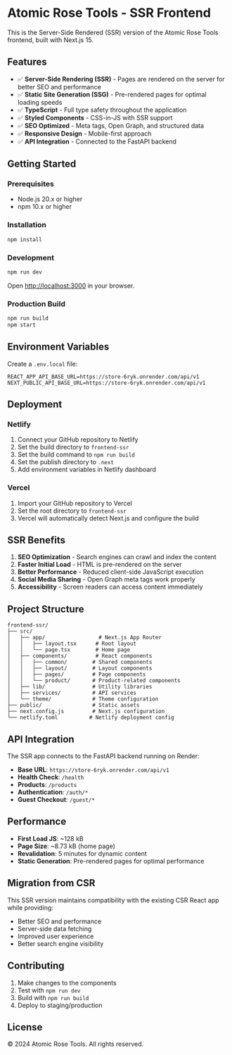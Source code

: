 # Atomic Rose Tools - SSR Frontend

This is the Server-Side Rendered (SSR) version of the Atomic Rose Tools frontend, built with Next.js 15.

## Features

- ✅ **Server-Side Rendering (SSR)** - Pages are rendered on the server for better SEO and performance
- ✅ **Static Site Generation (SSG)** - Pre-rendered pages for optimal loading speeds
- ✅ **TypeScript** - Full type safety throughout the application
- ✅ **Styled Components** - CSS-in-JS with SSR support
- ✅ **SEO Optimized** - Meta tags, Open Graph, and structured data
- ✅ **Responsive Design** - Mobile-first approach
- ✅ **API Integration** - Connected to the FastAPI backend

## Getting Started

### Prerequisites

- Node.js 20.x or higher
- npm 10.x or higher

### Installation

```bash
npm install
```

### Development

```bash
npm run dev
```

Open [http://localhost:3000](http://localhost:3000) in your browser.

### Production Build

```bash
npm run build
npm start
```

## Environment Variables

Create a `.env.local` file:

```env
REACT_APP_API_BASE_URL=https://store-6ryk.onrender.com/api/v1
NEXT_PUBLIC_API_BASE_URL=https://store-6ryk.onrender.com/api/v1
```

## Deployment

### Netlify

1. Connect your GitHub repository to Netlify
2. Set the build directory to `frontend-ssr`
3. Set the build command to `npm run build`
4. Set the publish directory to `.next`
5. Add environment variables in Netlify dashboard

### Vercel

1. Import your GitHub repository to Vercel
2. Set the root directory to `frontend-ssr`
3. Vercel will automatically detect Next.js and configure the build

## SSR Benefits

1. **SEO Optimization** - Search engines can crawl and index the content
2. **Faster Initial Load** - HTML is pre-rendered on the server
3. **Better Performance** - Reduced client-side JavaScript execution
4. **Social Media Sharing** - Open Graph meta tags work properly
5. **Accessibility** - Screen readers can access content immediately

## Project Structure

```
frontend-ssr/
├── src/
│   ├── app/                 # Next.js App Router
│   │   ├── layout.tsx      # Root layout
│   │   └── page.tsx        # Home page
│   ├── components/         # React components
│   │   ├── common/        # Shared components
│   │   ├── layout/        # Layout components
│   │   ├── pages/         # Page components
│   │   └── product/       # Product-related components
│   ├── lib/               # Utility libraries
│   ├── services/          # API services
│   └── theme/             # Theme configuration
├── public/                # Static assets
├── next.config.js         # Next.js configuration
└── netlify.toml          # Netlify deployment config
```

## API Integration

The SSR app connects to the FastAPI backend running on Render:

- **Base URL**: `https://store-6ryk.onrender.com/api/v1`
- **Health Check**: `/health`
- **Products**: `/products`
- **Authentication**: `/auth/*`
- **Guest Checkout**: `/guest/*`

## Performance

- **First Load JS**: ~128 kB
- **Page Size**: ~8.73 kB (home page)
- **Revalidation**: 5 minutes for dynamic content
- **Static Generation**: Pre-rendered pages for optimal performance

## Migration from CSR

This SSR version maintains compatibility with the existing CSR React app while providing:

- Better SEO and performance
- Server-side data fetching
- Improved user experience
- Better search engine visibility

## Contributing

1. Make changes to the components
2. Test with `npm run dev`
3. Build with `npm run build`
4. Deploy to staging/production

## License

© 2024 Atomic Rose Tools. All rights reserved.